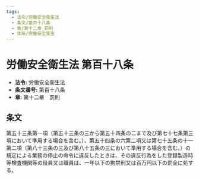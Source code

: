 ```yaml
---
tags:
  - 法令/労働安全衛生法
  - 条文/第百十八条
  - 章/第十二章_罰則
  - 体系/労働安全衛生
---
```

# 労働安全衛生法 第百十八条

- **法令:** 労働安全衛生法
- **条文番号:** 第百十八条
- **章:** 第十二章　罰則

## 条文
第五十三条第一項（第五十三条の三から第五十四条の二まで及び第七十七条第三項において準用する場合を含む。）、第五十四条の六第二項又は第七十五条の十一第二項（第八十三条の三及び第八十五条の三において準用する場合を含む。）の規定による業務の停止の命令に違反したときは、その違反行為をした登録製造時等検査機関等の役員又は職員は、一年以下の拘禁刑又は百万円以下の罰金に処する。

